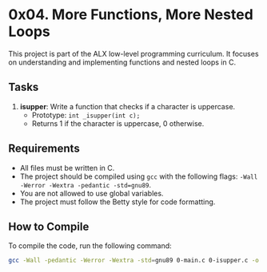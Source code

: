 # 0x04. More Functions, More Nested Loops

This project is part of the ALX low-level programming curriculum. It focuses on understanding and implementing functions and nested loops in C.

## Tasks

1. **isupper**: Write a function that checks if a character is uppercase.
   - Prototype: `int _isupper(int c);`
   - Returns 1 if the character is uppercase, 0 otherwise.

## Requirements

- All files must be written in C.
- The project should be compiled using `gcc` with the following flags: `-Wall -Werror -Wextra -pedantic -std=gnu89`.
- You are not allowed to use global variables.
- The project must follow the Betty style for code formatting.

## How to Compile

To compile the code, run the following command:

```bash
gcc -Wall -pedantic -Werror -Wextra -std=gnu89 0-main.c 0-isupper.c -o 0-isuper
